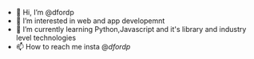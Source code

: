 - 👋 Hi, I’m @dfordp
- 👀 I’m interested in web and app developemnt
- 🌱 I’m currently learning Python,Javascript and it's library and industry level technologies
- 📫 How to reach me insta @_dfordp_

<!---
dfordp/dfordp is a ✨ special ✨ repository because its `README.md` (this file) appears on your GitHub profile.
You can click the Preview link to take a look at your changes.
--->
